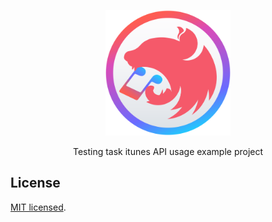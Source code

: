 <p align="center">
    <img src="assets/inest-logo.svg" width="200" alt="Nest Logo" />
</p>

<div align="center">
  <p>Testing task itunes API usage example project</p>
</div>

## License

[MIT licensed](LICENSE).
